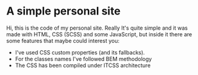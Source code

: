 # A simple personal site #

Hi, this is the code of my personal site. Really It's quite simple and it was made with HTML, CSS (SCSS) and some JavaScript, but inside it there are some features that maybe could interest you:

* I've used CSS custom properties (and its fallbacks).
* For the classes names I've followed BEM methodology
* The CSS has been compiled under ITCSS architecture
